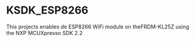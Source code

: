 # KSDK_ESP8266

This projects enables de ESP8266 WiFi module on theFRDM-KL25Z using the NXP MCUXpresso SDK 2.2
